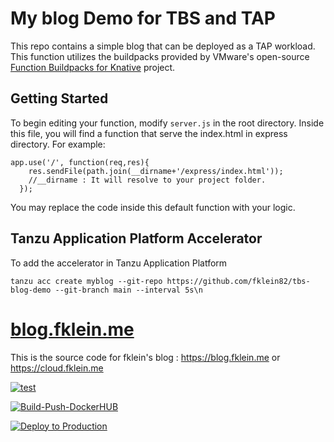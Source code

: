 # My blog Demo for TBS and TAP
This repo contains a simple blog that can be deployed as a TAP workload.
This function utilizes the buildpacks provided by VMware's open-source [Function Buildpacks for Knative](https://github.com/vmware-tanzu/function-buildpacks-for-knative) project.
## Getting Started
To begin editing your function, modify `server.js` in the root directory.
Inside this file, you will find a function that serve the index.html in express directory. For example:
```
app.use('/', function(req,res){
    res.sendFile(path.join(__dirname+'/express/index.html'));
    //__dirname : It will resolve to your project folder.
  });
```
You may replace the code inside this default function with your logic.
## Tanzu Application Platform Accelerator
To add the accelerator in Tanzu Application Platform
~~~
tanzu acc create myblog --git-repo https://github.com/fklein82/tbs-blog-demo --git-branch main --interval 5s\n
~~~

# [blog.fklein.me](https://cloud.fklein.me)

This is the source code for fklein's blog : https://blog.fklein.me or https://cloud.fklein.me

 [![test](https://github.com/fklein82/cloud-server/workflows/test/badge.svg)](https://github.com/fklein82/cloud-server/actions?query=workflow%3Atest)

 [![Build-Push-DockerHUB](https://github.com/fklein82/cloud-server/actions/workflows/push-docker-image.yaml/badge.svg)](https://github.com/fklein82/cloud-server/actions/workflows/push-docker-image.yaml)

 [![Deploy to Production](https://github.com/fklein82/cloud-server/actions/workflows/aws-S3-upload.yml/badge.svg)](https://github.com/fklein82/cloud-server/actions/workflows/aws-S3-upload.yml)
